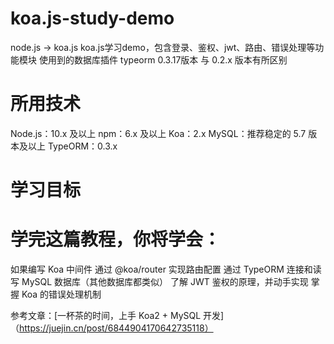 # koa.js-study-demo
node.js -> koa.js  koa.js学习demo，包含登录、鉴权、jwt、路由、错误处理等功能模块
使用到的数据库插件 typeorm 0.3.17版本 与 0.2.x 版本有所区别

# 所用技术

Node.js：10.x 及以上
npm：6.x 及以上
Koa：2.x
MySQL：推荐稳定的 5.7 版本及以上
TypeORM：0.3.x

# 学习目标
# 学完这篇教程，你将学会：

如果编写 Koa 中间件
通过 @koa/router 实现路由配置
通过 TypeORM 连接和读写 MySQL 数据库（其他数据库都类似）
了解 JWT 鉴权的原理，并动手实现
掌握 Koa 的错误处理机制

参考文章：[一杯茶的时间，上手 Koa2 + MySQL 开发]（https://juejin.cn/post/6844904170642735118）
